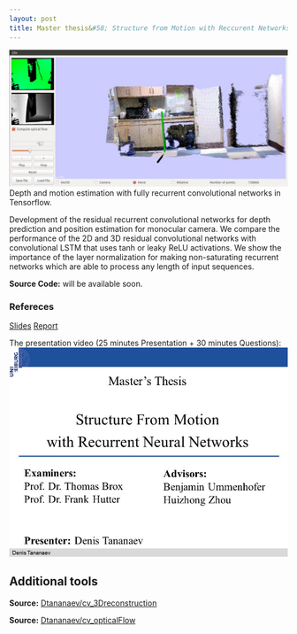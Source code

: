 ```yaml
---
layout: post
title: Master thesis&#58; Structure from Motion with Reccurent Networks 
---
```

<img src="https://github.com/Dtananaev/Dtananaev.github.io/raw/master/images/3dreconstruction/sun3Dviz.JPG" class="teaser-img"/>
Depth and motion estimation with fully recurrent convolutional networks in Tensorflow.

Development of the residual recurrent convolutional networks for depth prediction and position estimation for monocular camera.
We compare the performance of the 2D and 3D residual convolutional networks with convolutional LSTM that uses tanh or leaky ReLU activations. We show the importance of the  layer normalization for making non-saturating recurrent networks which are able to process  any length of input sequences.

**Source Code:**  will be available soon.

### Refereces
[Slides](https://drive.google.com/open?id=0B0jDQTJWpzD3VUNTdUNIdkUwcmM)
[Report](https://drive.google.com/open?id=0B0jDQTJWpzD3eW9rLTl5cDVxWkk)

The presentation video (25 minutes Presentation + 30 minutes Questions):
[![presentation](https://github.com/Dtananaev/Dtananaev.github.io/raw/master/images/thesis/im.jpg)](https://youtu.be/1cAmA-53GdI?list=UU6RAWD2yK1fHbjIhTs3oVEw&t=1)


## Additional tools 

**Source:** [Dtananaev/cv_3Dreconstruction](https://github.com/Dtananaev/cv_3Dreconstruction)

**Source:** [Dtananaev/cv_opticalFlow](https://github.com/Dtananaev/cv_opticalFlow)
